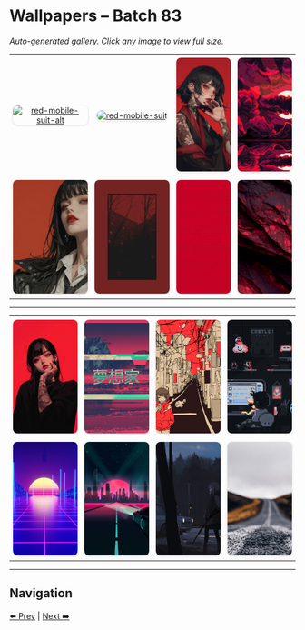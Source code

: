 # Wallpapers – Batch 83

_Auto-generated gallery. Click any image to view full size._

<table style="border-collapse:collapse; width:100%;">
  <tr>
    <td style="padding:6px; vertical-align:middle; text-align:center;"><a href="https://raw.githubusercontent.com/rubiin/wallpapers/master/wallpapers/red-mobile-suit-alt.jpg"><img src="https://raw.githubusercontent.com/rubiin/wallpapers/master/wallpapers/red-mobile-suit-alt.jpg" alt="red-mobile-suit-alt" loading="lazy" style="width:300px; height:200px; object-fit:cover; border-radius:8px; box-shadow:0 1px 4px rgba(0,0,0,0.15);"></a></td>
    <td style="padding:6px; vertical-align:middle; text-align:center;"><a href="https://raw.githubusercontent.com/rubiin/wallpapers/master/wallpapers/red-mobile-suit.jpg"><img src="https://raw.githubusercontent.com/rubiin/wallpapers/master/wallpapers/red-mobile-suit.jpg" alt="red-mobile-suit" loading="lazy" style="width:300px; height:200px; object-fit:cover; border-radius:8px; box-shadow:0 1px 4px rgba(0,0,0,0.15);"></a></td>
    <td style="padding:6px; vertical-align:middle; text-align:center;"><a href="https://raw.githubusercontent.com/rubiin/wallpapers/master/wallpapers/red-nails-girl.jpg"><img src="https://raw.githubusercontent.com/rubiin/wallpapers/master/wallpapers/red-nails-girl.jpg" alt="red-nails-girl" loading="lazy" style="width:300px; height:200px; object-fit:cover; border-radius:8px; box-shadow:0 1px 4px rgba(0,0,0,0.15);"></a></td>
    <td style="padding:6px; vertical-align:middle; text-align:center;"><a href="https://raw.githubusercontent.com/rubiin/wallpapers/master/wallpapers/red-pixel-sun-clouds.png"><img src="https://raw.githubusercontent.com/rubiin/wallpapers/master/wallpapers/red-pixel-sun-clouds.png" alt="red-pixel-sun-clouds" loading="lazy" style="width:300px; height:200px; object-fit:cover; border-radius:8px; box-shadow:0 1px 4px rgba(0,0,0,0.15);"></a></td>
  </tr>
  <tr>
    <td style="padding:6px; vertical-align:middle; text-align:center;"><a href="https://raw.githubusercontent.com/rubiin/wallpapers/master/wallpapers/red-smoking-girl.jpg"><img src="https://raw.githubusercontent.com/rubiin/wallpapers/master/wallpapers/red-smoking-girl.jpg" alt="red-smoking-girl" loading="lazy" style="width:300px; height:200px; object-fit:cover; border-radius:8px; box-shadow:0 1px 4px rgba(0,0,0,0.15);"></a></td>
    <td style="padding:6px; vertical-align:middle; text-align:center;"><a href="https://raw.githubusercontent.com/rubiin/wallpapers/master/wallpapers/red-something.png"><img src="https://raw.githubusercontent.com/rubiin/wallpapers/master/wallpapers/red-something.png" alt="red-something" loading="lazy" style="width:300px; height:200px; object-fit:cover; border-radius:8px; box-shadow:0 1px 4px rgba(0,0,0,0.15);"></a></td>
    <td style="padding:6px; vertical-align:middle; text-align:center;"><a href="https://raw.githubusercontent.com/rubiin/wallpapers/master/wallpapers/red-sp-dr.png"><img src="https://raw.githubusercontent.com/rubiin/wallpapers/master/wallpapers/red-sp-dr.png" alt="red-sp-dr" loading="lazy" style="width:300px; height:200px; object-fit:cover; border-radius:8px; box-shadow:0 1px 4px rgba(0,0,0,0.15);"></a></td>
    <td style="padding:6px; vertical-align:middle; text-align:center;"><a href="https://raw.githubusercontent.com/rubiin/wallpapers/master/wallpapers/red-stone.jpg"><img src="https://raw.githubusercontent.com/rubiin/wallpapers/master/wallpapers/red-stone.jpg" alt="red-stone" loading="lazy" style="width:300px; height:200px; object-fit:cover; border-radius:8px; box-shadow:0 1px 4px rgba(0,0,0,0.15);"></a></td>
  </tr>
</table>

<hr/>

<table style="border-collapse:collapse; width:100%;">
  <tr>
    <td style="padding:6px; vertical-align:middle; text-align:center;"><a href="https://raw.githubusercontent.com/rubiin/wallpapers/master/wallpapers/red-tattoo-girl.jpg"><img src="https://raw.githubusercontent.com/rubiin/wallpapers/master/wallpapers/red-tattoo-girl.jpg" alt="red-tattoo-girl" loading="lazy" style="width:300px; height:200px; object-fit:cover; border-radius:8px; box-shadow:0 1px 4px rgba(0,0,0,0.15);"></a></td>
    <td style="padding:6px; vertical-align:middle; text-align:center;"><a href="https://raw.githubusercontent.com/rubiin/wallpapers/master/wallpapers/red-vaporwave.jpg"><img src="https://raw.githubusercontent.com/rubiin/wallpapers/master/wallpapers/red-vaporwave.jpg" alt="red-vaporwave" loading="lazy" style="width:300px; height:200px; object-fit:cover; border-radius:8px; box-shadow:0 1px 4px rgba(0,0,0,0.15);"></a></td>
    <td style="padding:6px; vertical-align:middle; text-align:center;"><a href="https://raw.githubusercontent.com/rubiin/wallpapers/master/wallpapers/red-warm-anime-girl.png"><img src="https://raw.githubusercontent.com/rubiin/wallpapers/master/wallpapers/red-warm-anime-girl.png" alt="red-warm-anime-girl" loading="lazy" style="width:300px; height:200px; object-fit:cover; border-radius:8px; box-shadow:0 1px 4px rgba(0,0,0,0.15);"></a></td>
    <td style="padding:6px; vertical-align:middle; text-align:center;"><a href="https://raw.githubusercontent.com/rubiin/wallpapers/master/wallpapers/relaxed_mario.png"><img src="https://raw.githubusercontent.com/rubiin/wallpapers/master/wallpapers/relaxed_mario.png" alt="relaxed_mario" loading="lazy" style="width:300px; height:200px; object-fit:cover; border-radius:8px; box-shadow:0 1px 4px rgba(0,0,0,0.15);"></a></td>
  </tr>
  <tr>
    <td style="padding:6px; vertical-align:middle; text-align:center;"><a href="https://raw.githubusercontent.com/rubiin/wallpapers/master/wallpapers/retrowave-tron-grid-9k-1920x1080.jpg"><img src="https://raw.githubusercontent.com/rubiin/wallpapers/master/wallpapers/retrowave-tron-grid-9k-1920x1080.jpg" alt="retrowave-tron-grid-9k-1920x1080" loading="lazy" style="width:300px; height:200px; object-fit:cover; border-radius:8px; box-shadow:0 1px 4px rgba(0,0,0,0.15);"></a></td>
    <td style="padding:6px; vertical-align:middle; text-align:center;"><a href="https://raw.githubusercontent.com/rubiin/wallpapers/master/wallpapers/retrowave.jpg"><img src="https://raw.githubusercontent.com/rubiin/wallpapers/master/wallpapers/retrowave.jpg" alt="retrowave" loading="lazy" style="width:300px; height:200px; object-fit:cover; border-radius:8px; box-shadow:0 1px 4px rgba(0,0,0,0.15);"></a></td>
    <td style="padding:6px; vertical-align:middle; text-align:center;"><a href="https://raw.githubusercontent.com/rubiin/wallpapers/master/wallpapers/rifle-girl.webp"><img src="https://raw.githubusercontent.com/rubiin/wallpapers/master/wallpapers/rifle-girl.webp" alt="rifle-girl" loading="lazy" style="width:300px; height:200px; object-fit:cover; border-radius:8px; box-shadow:0 1px 4px rgba(0,0,0,0.15);"></a></td>
    <td style="padding:6px; vertical-align:middle; text-align:center;"><a href="https://raw.githubusercontent.com/rubiin/wallpapers/master/wallpapers/road.jpg"><img src="https://raw.githubusercontent.com/rubiin/wallpapers/master/wallpapers/road.jpg" alt="road" loading="lazy" style="width:300px; height:200px; object-fit:cover; border-radius:8px; box-shadow:0 1px 4px rgba(0,0,0,0.15);"></a></td>
  </tr>
</table>

<hr/>

## Navigation

[⬅️ Prev](index_82.md) | [Next ➡️](index_84.md)
